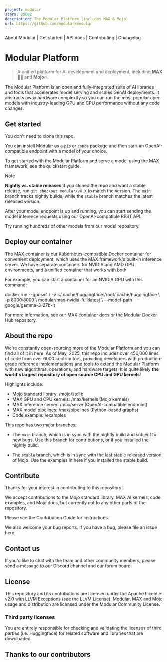 ```yaml
---
project: modular
stars: 25002
description: The Modular Platform (includes MAX & Mojo)
url: https://github.com/modular/modular
---
```


About Modular | Get started | API docs | Contributing | Changelog

Modular Platform
================

> A unified platform for AI development and deployment, including **MAX**🧑‍🚀 and **Mojo**🔥.

The Modular Platform is an open and fully-integrated suite of AI libraries and tools that accelerates model serving and scales GenAI deployments. It abstracts away hardware complexity so you can run the most popular open models with industry-leading GPU and CPU performance without any code changes.

Get started
-----------

You don't need to clone this repo.

You can install Modular as a `pip` or `conda` package and then start an OpenAI-compatible endpoint with a model of your choice.

To get started with the Modular Platform and serve a model using the MAX framework, see the quickstart guide.

Note

**Nightly vs. stable releases** If you cloned the repo and want a stable release, run `git checkout modular/vX.X` to match the version. The `main` branch tracks nightly builds, while the `stable` branch matches the latest released version.

After your model endpoint is up and running, you can start sending the model inference requests using our OpenAI-compatible REST API.

Try running hundreds of other models from our model repository.

Deploy our container
--------------------

The MAX container is our Kubernetes-compatible Docker container for convenient deployment, which uses the MAX framework's built-in inference server. We have separate containers for NVIDIA and AMD GPU environments, and a unified container that works with both.

For example, you can start a container for an NVIDIA GPU with this command:

docker run --gpus=1 \\
    -v ~/.cache/huggingface:/root/.cache/huggingface \\
    -p 8000:8000 \\
    modular/max-nvidia-full:latest \\
    --model-path google/gemma-3-27b-it

For more information, see our MAX container docs or the Modular Docker Hub repository.

About the repo
--------------

We're constantly open-sourcing more of the Modular Platform and you can find all of it in here. As of May, 2025, this repo includes over 450,000 lines of code from over 6000 contributors, providing developers with production-grade reference implementations and tools to extend the Modular Platform with new algorithms, operations, and hardware targets. It is quite likely **the world's largest repository of open source CPU and GPU kernels**!

Highlights include:

-   Mojo standard library: /mojo/stdlib
-   MAX GPU and CPU kernels: /max/kernels (Mojo kernels)
-   MAX inference server: /max/serve (OpenAI-compatible endpoint)
-   MAX model pipelines: /max/pipelines (Python-based graphs)
-   Code example: /examples

This repo has two major branches:

-   The `main` branch, which is in sync with the nightly build and subject to new bugs. Use this branch for contributions, or if you installed the nightly build.
    
-   The `stable` branch, which is in sync with the last stable released version of Mojo. Use the examples in here if you installed the stable build.
    

Contribute
----------

Thanks for your interest in contributing to this repository!

We accept contributions to the Mojo standard library, MAX AI kernels, code examples, and Mojo docs, but currently not to any other parts of the repository.

Please see the Contribution Guide for instructions.

We also welcome your bug reports. If you have a bug, please file an issue here.

Contact us
----------

If you'd like to chat with the team and other community members, please send a message to our Discord channel and our forum board.

License
-------

This repository and its contributions are licensed under the Apache License v2.0 with LLVM Exceptions (see the LLVM License). Modular, MAX and Mojo usage and distribution are licensed under the Modular Community License.

### Third party licenses

You are entirely responsible for checking and validating the licenses of third parties (i.e. Huggingface) for related software and libraries that are downloaded.

Thanks to our contributors
--------------------------
